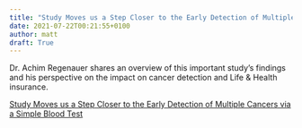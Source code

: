 ```yaml
---
title: "Study Moves us a Step Closer to the Early Detection of Multiple Cancers via a Simple Blood Test"
date: 2021-07-22T00:21:55+0100
author: matt
draft: True
---
```

Dr. Achim Regenauer shares an overview of this important study’s findings and his perspective on the impact on cancer detection and Life & Health insurance.
 

[ Study Moves us a Step Closer to the Early Detection of Multiple Cancers via a Simple Blood Test ]( https://partnerre.com/opinions_research/study-moves-us-a-step-closer-to-the-early-detection-of-multiple-cancers-via-a-simple-blood-test/ )
